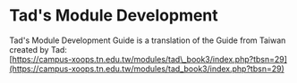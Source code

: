 # Tad's Module Development

Tad's Module Development Guide is a translation of the Guide from Taiwan created by Tad:  
[https://campus-xoops.tn.edu.tw/modules/tad\_book3/index.php?tbsn=29](https://campus-xoops.tn.edu.tw/modules/tad_book3/index.php?tbsn=29)

